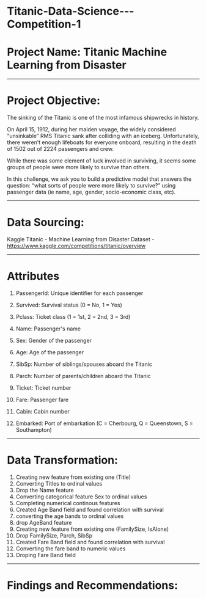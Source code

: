 # Titanic-Data-Science---Competition-1

# Project Name: Titanic Machine Learning from Disaster


----
# Project Objective: 
The sinking of the Titanic is one of the most infamous shipwrecks in history.

On April 15, 1912, during her maiden voyage, the widely considered “unsinkable” RMS Titanic sank after colliding with an iceberg. Unfortunately, there weren’t enough lifeboats for everyone onboard, resulting in the death of 1502 out of 2224 passengers and crew.

While there was some element of luck involved in surviving, it seems some groups of people were more likely to survive than others.

In this challenge, we ask you to build a predictive model that answers the question: “what sorts of people were more likely to survive?” using passenger data (ie name, age, gender, socio-economic class, etc).



----
# Data Sourcing: 
Kaggle Titanic - Machine Learning from Disaster Dataset - https://www.kaggle.com/competitions/titanic/overview

----
# Attributes
1. PassengerId: Unique identifier for each passenger

2. Survived: Survival status (0 = No, 1 = Yes)

3. Pclass: Ticket class (1 = 1st, 2 = 2nd, 3 = 3rd)

4. Name: Passenger's name

5. Sex: Gender of the passenger

6. Age: Age of the passenger

7. SibSp: Number of siblings/spouses aboard the Titanic

8. Parch: Number of parents/children aboard the Titanic

9. Ticket: Ticket number

10. Fare: Passenger fare

11. Cabin: Cabin number

12. Embarked: Port of embarkation (C = Cherbourg, Q = Queenstown, S = Southampton)


----
# Data Transformation:
1. Creating new feature from existing one (Title)
2. Converting Titles to ordinal values
3. Drop the Name feature
4. Converting categorical feature Sex to ordinal values
5. Completing numerical continous features
6. Created Age Band field and found correlation with survival
7. converting the age bands to ordinal values
8. drop AgeBand feature
9. Creating new feature from existing one (FamilySize, IsAlone)
10. Drop FamilySize, Parch, SibSp
11. Created Fare Band field and found correlation with survival
12. Converting the fare band to numeric values
13. Droping Fare Band field



----
# Findings and Recommendations:
